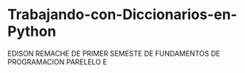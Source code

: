# Trabajando-con-Diccionarios-en-Python

EDISON REMACHE DE PRIMER SEMESTE DE FUNDAMENTOS DE PROGRAMACION PARELELO E
